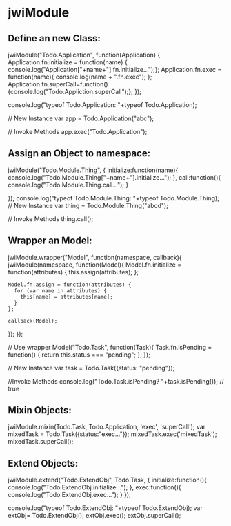 # jwiModule

Define an new Class:
--------------------

jwiModule("Todo.Application", function(Application) {
	Application.fn.initialize = function(name) { console.log("Application["+name+"].fn.initialize...");};
	Application.fn.exec = function(name){ console.log(name + ".fn.exec"); };
	Application.fn.superCall=function(){console.log("Todo.Appliction.superCall");};
});

console.log("typeof Todo.Application: "+typeof Todo.Application);

// New Instance
var app = Todo.Application("abc");

// Invoke Methods
app.exec("Todo.Application");

Assign an Object to namespace:
------------------------------
jwiModule("Todo.Module.Thing", {
	initialize:function(name){
		console.log("Todo.Module.Thing["+name+"].initialize...");
	},
	call:function(){
		console.log("Todo.Module.Thing.call...");
	}
	
});
console.log("typeof Todo.Module.Thing: "+typeof Todo.Module.Thing);
// New Instance
var thing = Todo.Module.Thing("abcd");

// Invoke Methods
thing.call();

Wrapper an Model:
------------------
jwiModule.wrapper("Model", function(namespace, callback){
  jwiModule(namespace, function(Model){
    Model.fn.initialize = function(attributes) {
      this.assign(attributes);
    };

    Model.fn.assign = function(attributes) {
      for (var name in attributes) {
        this[name] = attributes[name];
      }
    };

    callback(Model);
  });
});

// Use wrapper
Model("Todo.Task", function(Task){
  Task.fn.isPending = function() {
    return this.status === "pending";
  };
});

// New Instance
var task = Todo.Task({status: "pending"});

//Invoke Methods
console.log("Todo.Task.isPending? "+task.isPending()); // true


Mixin Objects:
--------------
jwiModule.mixin(Todo.Task, Todo.Application, 'exec', 'superCall');
var mixedTask = Todo.Task({status:"exec..."});
mixedTask.exec('mixedTask');
mixedTask.superCall();

Extend Objects:
---------------
jwiModule.extend("Todo.ExtendObj", Todo.Task, {
	initialize:function(){
		console.log("Todo.ExtendObj.initialize...");
	},
	exec:function(){
		console.log("Todo.ExtendObj.exec...");
	}
});

console.log("typeof Todo.ExtendObj: "+typeof Todo.ExtendObj);
var extObj= Todo.ExtendObj();
extObj.exec();
extObj.superCall();

